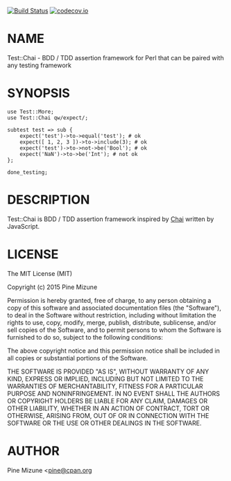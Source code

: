 [![Build Status](https://travis-ci.org/pine613/p5-Test-Chai.svg?branch=master)](https://travis-ci.org/pine613/p5-Test-Chai)
[![codecov.io](http://codecov.io/github/pine613/p5-Test-Chai/coverage.svg?branch=master)](http://codecov.io/github/pine613/p5-Test-Chai?branch=master)

# NAME

Test::Chai - BDD / TDD assertion framework for Perl that can be paired with any testing framework

# SYNOPSIS

    use Test::More;
    use Test::Chai qw/expect/;

    subtest test => sub {
        expect('test')->to->equal('test'); # ok
        expect([ 1, 2, 3 ])->to->include(3); # ok
        expect('test')->to->not->be('Bool'); # ok
        expect('NaN')->to->be('Int'); # not ok
    };

    done_testing;

# DESCRIPTION

Test::Chai is BDD / TDD assertion framework inspired by [Chai](http://chaijs.com/) written by JavaScript.

# LICENSE

The MIT License (MIT)

Copyright (c) 2015 Pine Mizune

Permission is hereby granted, free of charge, to any person obtaining a copy
of this software and associated documentation files (the "Software"), to deal
in the Software without restriction, including without limitation the rights
to use, copy, modify, merge, publish, distribute, sublicense, and/or sell
copies of the Software, and to permit persons to whom the Software is
furnished to do so, subject to the following conditions:

The above copyright notice and this permission notice shall be included in
all copies or substantial portions of the Software.

THE SOFTWARE IS PROVIDED "AS IS", WITHOUT WARRANTY OF ANY KIND, EXPRESS OR
IMPLIED, INCLUDING BUT NOT LIMITED TO THE WARRANTIES OF MERCHANTABILITY,
FITNESS FOR A PARTICULAR PURPOSE AND NONINFRINGEMENT. IN NO EVENT SHALL THE
AUTHORS OR COPYRIGHT HOLDERS BE LIABLE FOR ANY CLAIM, DAMAGES OR OTHER
LIABILITY, WHETHER IN AN ACTION OF CONTRACT, TORT OR OTHERWISE, ARISING FROM,
OUT OF OR IN CONNECTION WITH THE SOFTWARE OR THE USE OR OTHER DEALINGS IN
THE SOFTWARE.

# AUTHOR

Pine Mizune <pine@cpan.org<gt>
